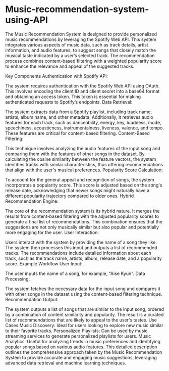 # Music-recommendation-system-using-API
The Music Recommendation System is designed to provide personalized music recommendations by leveraging the Spotify Web API. This system integrates various aspects of music data, such as track details, artist information, and audio features, to suggest songs that closely match the musical taste indicated by a user’s selected track. The recommendation process combines content-based filtering with a weighted popularity score to enhance the relevance and appeal of the suggested tracks.

Key Components
Authentication with Spotify API:

The system requires authentication with the Spotify Web API using OAuth. This involves encoding the client ID and client secret into a base64 format and obtaining an access token. This token is essential for making authenticated requests to Spotify’s endpoints.
Data Retrieval:

The system extracts data from a Spotify playlist, including track name, artists, album name, and other metadata. Additionally, it retrieves audio features for each track, such as danceability, energy, key, loudness, mode, speechiness, acousticness, instrumentalness, liveness, valence, and tempo. These features are critical for content-based filtering.
Content-Based Filtering:

This technique involves analyzing the audio features of the input song and comparing them with the features of other songs in the dataset. By calculating the cosine similarity between the feature vectors, the system identifies tracks with similar characteristics, thus offering recommendations that align with the user's musical preferences.
Popularity Score Calculation:

To account for the general appeal and recognition of songs, the system incorporates a popularity score. This score is adjusted based on the song's release date, acknowledging that newer songs might naturally have a different popularity trajectory compared to older ones.
Hybrid Recommendation Engine:

The core of the recommendation system is its hybrid nature. It merges the results from content-based filtering with the adjusted popularity scores to generate a final list of recommendations. This combination ensures that the suggestions are not only musically similar but also popular and potentially more engaging for the user.
User Interaction:

Users interact with the system by providing the name of a song they like. The system then processes this input and outputs a list of recommended tracks. The recommendations include detailed information about each track, such as the track name, artists, album, release date, and a popularity score.
Example Workflow
User Input:

The user inputs the name of a song, for example, "Aise Kyun".
Data Processing:

The system fetches the necessary data for the input song and compares it with other songs in the dataset using the content-based filtering technique.
Recommendation Output:

The system outputs a list of songs that are similar to the input song, ordered by a combination of content similarity and popularity. The result is a curated list of recommendations that are likely to appeal to the user's tastes.
Use Cases
Music Discovery: Ideal for users looking to explore new music similar to their favorite tracks.
Personalized Playlists: Can be used by music streaming services to generate personalized playlists for users.
Music Analytics: Useful for analyzing trends in music preferences and identifying popular songs based on various audio features.
This detailed description outlines the comprehensive approach taken by the Music Recommendation System to provide accurate and engaging music suggestions, leveraging advanced data retrieval and machine learning techniques.
